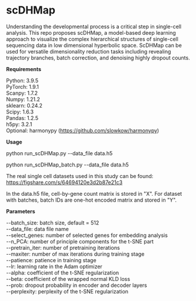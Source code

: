 # scDHMap

Understanding the developmental process is a critical step in single-cell analysis. This repo proposes scDHMap, a model-based deep learning approach to visualize the complex hierarchical structures of single-cell sequencing data in low dimensional hyperbolic space. ScDHMap can be used for versatile dimensionality reduction tasks including revealing trajectory branches, batch correction, and denoising highly dropout counts.

**Requirements**

Python: 3.9.5<br/>
PyTorch: 1.9.1<br/>
Scanpy: 1.7.2<br/>
Numpy: 1.21.2<br/>
sklearn: 0.24.2<br/>
Scipy: 1.6.3<br/>
Pandas: 1.2.5<br/>
h5py: 3.2.1<br/>
Optional: harmonypy (https://github.com/slowkow/harmonypy)

**Usage**

python run_scDHMap.py --data_file data.h5

python run_scDHMap_batch.py --data_file data.h5

The real single cell datasets used in this study can be found: https://figshare.com/s/64694120e3d2b87e21c3

In the data.h5 file, cell-by-gene count matrix is stored in "X". For dataset with batches, batch IDs are one-hot encoded matrix and stored in "Y".

**Parameters**

--batch_size: batch size, default = 512<br/>
--data_file: data file name<br/>
--select_genes: number of selected genes for embedding analysis<br/>
--n_PCA: number of principle components for the t-SNE part<br/>
--pretrain_iter: number of pretraining iterations<br/>
--maxiter: number of max iterations during training stage<br/>
--patience: patience in training stage<br/>
--lr: learning rate in the Adam optimizer<br/>
--alpha: coefficient of the t-SNE regularization<br/>
--beta: coefficient of the wrapped normal KLD loss<br/>
--prob: dropout probability in encoder and decoder layers<br/>
--perplexity: perplexity of the t-SNE regularization
